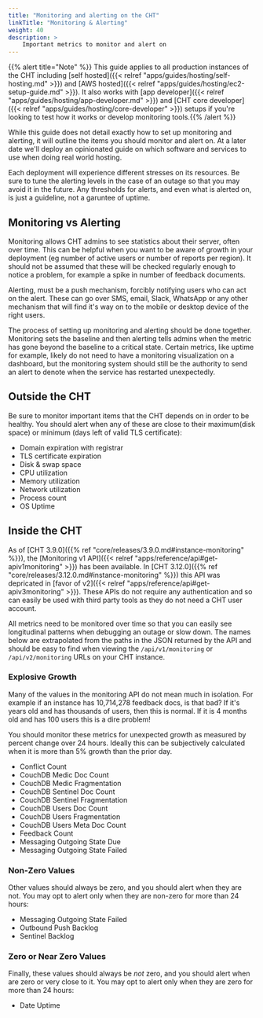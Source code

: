 ```yaml
---
title: "Monitoring and alerting on the CHT"
linkTitle: "Monitoring & Alerting"
weight: 40
description: >
    Important metrics to monitor and alert on
---
```


{{% alert title="Note" %}} This guide applies to all production instances of the CHT including [self hosted]({{< relref "apps/guides/hosting/self-hosting.md" >}}) and [AWS hosted]({{< relref "apps/guides/hosting/ec2-setup-guide.md" >}}). It also works with [app developer]({{< relref "apps/guides/hosting/app-developer.md" >}}) and [CHT core developer]({{< relref "apps/guides/hosting/core-developer" >}}) setups if you're looking to test how it works or develop monitoring tools.{{% /alert %}}

While this guide does not detail exactly how to set up monitoring and alerting, it will outline the items you should monitor and alert on.  At a later date we'll deploy an opinionated guide on which software and services to use when doing real world hosting.

Each deployment will experience different stresses on its resources.  Be sure to tune the alerting levels in the case of an outage so that you may avoid it in the future. Any thresholds for alerts, and even what is alerted on, is just a guideline, not a garuntee of uptime.

## Monitoring vs Alerting

Monitoring allows CHT admins to see statistics about their server, often over time.  This can be helpful when you want to be aware of growth in your deployment (eg number of active users or number of reports per region). It should not be assumed that these will be checked regularly enough to notice a problem, for example a spike in number of feedback documents.

Alerting, must be a push mechanism, forcibly notifying users who can act on the alert. These can go over SMS, email, Slack, WhatsApp or any other mechanism that will find it's way on to the mobile or desktop device of the right users. 

The process of setting up monitoring and alerting should be done together. Monitoring sets the baseline and then alerting tells admins when the metric has gone beyond the baseline to a critical state. Certain metrics, like uptime for example, likely do not need to have a monitoring visualization on a dashboard, but the monitoring system should still be the authority to send an alert to denote when the service has restarted unexpectedly.

## Outside the CHT

Be sure to monitor important items that the CHT depends on in order to be healthy. You should alert when any of these are close to their maximum(disk space)  or minimum (days left of valid TLS certificate):

* Domain expiration with registrar
* TLS certificate expiration 
* Disk & swap space
* CPU utilization
* Memory utilization
* Network utilization
* Process count
* OS Uptime

## Inside the CHT

As of [CHT 3.9.0]({{% ref "core/releases/3.9.0.md#instance-monitoring" %}}), the [Monitoring v1 API]({{< relref "apps/reference/api#get-apiv1monitoring" >}}) has been available. In  [CHT 3.12.0]({{% ref "core/releases/3.12.0.md#instance-monitoring" %}}) this API was depricated in [favor of v2]({{< relref "apps/reference/api#get-apiv3monitoring" >}}). These APIs do not require any authentication and so can easily be used with third party tools as they do not need a CHT user account.

All metrics need to be monitored over time so that you can easily see longitudinal patterns when debugging an outage or slow down. The names below are extrapolated from the paths in the JSON returned by the API and should be easy to find when viewing the `/api/v1/monitoring` or `/api/v2/monitoring` URLs on your CHT instance.

### Explosive Growth

Many of the values in the monitoring API do not mean much in isolation. For example if an instance has 10,714,278 feedback docs, is that bad?  If it's years old and has thousands of users, then this is normal.  If it is 4 months old and has 100 users this is a dire problem! 

You should monitor these metrics for unexpected growth as measured by percent change over 24 hours. Ideally this can be subjectively calculated when it is more than 5% growth than the prior day. 

* Conflict Count
* CouchDB Medic Doc Count
* CouchDB Medic Fragmentation
* CouchDB Sentinel Doc Count
* CouchDB Sentinel Fragmentation
* CouchDB Users Doc Count
* CouchDB Users Fragmentation
* CouchDB Users Meta Doc Count
* Feedback Count
* Messaging Outgoing State Due
* Messaging Outgoing State Failed

### Non-Zero Values

Other values should always be zero, and you should alert when they are not. You may opt to alert only when they are non-zero for more than 24 hours:

* Messaging Outgoing State Failed
* Outbound Push Backlog
* Sentinel Backlog

### Zero or Near Zero Values

Finally, these values should always be _not_ zero, and you should alert when are zero or very close to it.  You may opt to alert only when they are zero for more than 24 hours:

* Date Uptime
